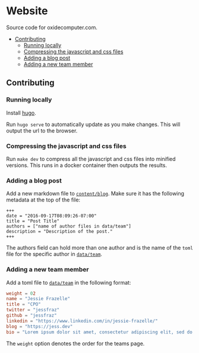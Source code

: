 # Website

Source code for oxidecomputer.com.

* [Contributing](README.md#contributing)
    * [Running locally](README.md#running-locally)
    * [Compressing the javascript and css files](README.md#compressing-the-javascript-and-css-files)
    * [Adding a blog post](README.md#adding-a-blog-post)
    * [Adding a new team member](README.md#adding-a-new-team-member)

## Contributing

### Running locally

Install [hugo](https://gohugo.io/).

Run `hugo serve` to automatically update as you make changes. This will output
the url to the browser.

### Compressing the javascript and css files

Run `make dev` to compress all the javascript and css files into minified
versions. This runs in a docker container then outputs the results.

### Adding a blog post

Add a new markdown file to [`content/blog`](content/blog). Make sure it has the
following metadata at the top of the file:

```
+++
date = "2016-09-17T08:09:26-07:00"
title = "Post Title"
authors = ["name of author files in data/team"]
description = "Description of the post."
+++
```

The authors field can hold more than one author and is the name of the `toml`
file for the specific author in [`data/team`](data/team).

### Adding a new team member

Add a toml file to [`data/team`](data/team) in the following format:

```toml
weight = 02
name = "Jessie Frazelle"
title = "CPO"
twitter = "jessfraz"
github = "jessfraz"
linkedin = "https://www.linkedin.com/in/jessie-frazelle/"
blog = "https://jess.dev"
bio = "Lorem ipsum dolor sit amet, consectetur adipiscing elit, sed do eiusmod tempor incididunt ut labore et dolore magna aliqua. Ut enim ad minim veniam, quis nostrud exercitation ullamco laboris nisi ut aliquip ex ea commodo consequat. Duis aute irure dolor in reprehenderit in voluptate velit esse cillum dolore eu fugiat nulla pariatur. Excepteur sint occaecat cupidatat non proident, sunt in culpa qui officia deserunt mollit anim id est laborum."
```

The `weight` option denotes the order for the teams page.
